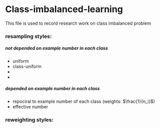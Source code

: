 # Class-imbalanced-learning
This file is used to record research work on class imbalanced problem


### resampling styles:

##### not depended on example number in each class
+ uniform
+ class-uniform
+ 
+ 


##### depended on example number in each class
+ repociral to example number of each class  (weights: $\frac{1}{n_i}$)
+ effective number


### reweighting styles:
